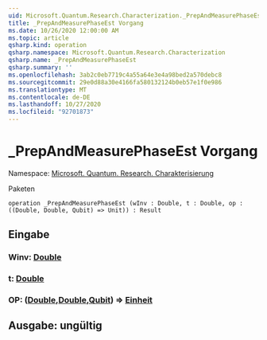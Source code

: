 ```yaml
---
uid: Microsoft.Quantum.Research.Characterization._PrepAndMeasurePhaseEst
title: _PrepAndMeasurePhaseEst Vorgang
ms.date: 10/26/2020 12:00:00 AM
ms.topic: article
qsharp.kind: operation
qsharp.namespace: Microsoft.Quantum.Research.Characterization
qsharp.name: _PrepAndMeasurePhaseEst
qsharp.summary: ''
ms.openlocfilehash: 3ab2c0eb7719c4a55a64e3e4a98bed2a570debc8
ms.sourcegitcommit: 29e0d88a30e4166fa580132124b0eb57e1f0e986
ms.translationtype: MT
ms.contentlocale: de-DE
ms.lasthandoff: 10/27/2020
ms.locfileid: "92701873"
---
```

# <a name="_prepandmeasurephaseest-operation"></a>_PrepAndMeasurePhaseEst Vorgang

Namespace: [Microsoft. Quantum. Research. Charakterisierung](xref:Microsoft.Quantum.Research.Characterization)

Paketen [](https://nuget.org/packages/)




```qsharp
operation _PrepAndMeasurePhaseEst (wInv : Double, t : Double, op : ((Double, Double, Qubit) => Unit)) : Result
```


## <a name="input"></a>Eingabe

### <a name="winv--double"></a>Winv: [Double](xref:microsoft.quantum.lang-ref.double)




### <a name="t--double"></a>t: [Double](xref:microsoft.quantum.lang-ref.double)




### <a name="op--doubledoublequbit--unit"></a>OP: ([Double](xref:microsoft.quantum.lang-ref.double),[Double](xref:microsoft.quantum.lang-ref.double),[Qubit](xref:microsoft.quantum.lang-ref.qubit)) => [Einheit](xref:microsoft.quantum.lang-ref.unit) 





## <a name="output--__invalidresult__"></a>Ausgabe: __ungültig <Result>__

